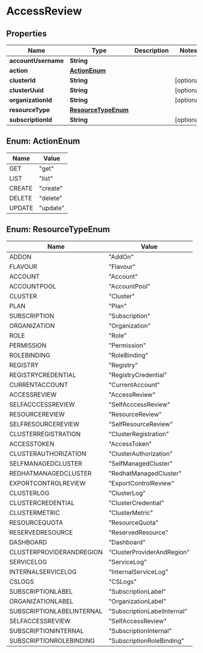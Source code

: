 

# AccessReview


## Properties

Name | Type | Description | Notes
------------ | ------------- | ------------- | -------------
**accountUsername** | **String** |  | 
**action** | [**ActionEnum**](#ActionEnum) |  | 
**clusterId** | **String** |  |  [optional]
**clusterUuid** | **String** |  |  [optional]
**organizationId** | **String** |  |  [optional]
**resourceType** | [**ResourceTypeEnum**](#ResourceTypeEnum) |  | 
**subscriptionId** | **String** |  |  [optional]



## Enum: ActionEnum

Name | Value
---- | -----
GET | &quot;get&quot;
LIST | &quot;list&quot;
CREATE | &quot;create&quot;
DELETE | &quot;delete&quot;
UPDATE | &quot;update&quot;



## Enum: ResourceTypeEnum

Name | Value
---- | -----
ADDON | &quot;AddOn&quot;
FLAVOUR | &quot;Flavour&quot;
ACCOUNT | &quot;Account&quot;
ACCOUNTPOOL | &quot;AccountPool&quot;
CLUSTER | &quot;Cluster&quot;
PLAN | &quot;Plan&quot;
SUBSCRIPTION | &quot;Subscription&quot;
ORGANIZATION | &quot;Organization&quot;
ROLE | &quot;Role&quot;
PERMISSION | &quot;Permission&quot;
ROLEBINDING | &quot;RoleBinding&quot;
REGISTRY | &quot;Registry&quot;
REGISTRYCREDENTIAL | &quot;RegistryCredential&quot;
CURRENTACCOUNT | &quot;CurrentAccount&quot;
ACCESSREVIEW | &quot;AccessReview&quot;
SELFACCCESSREVIEW | &quot;SelfAcccessReview&quot;
RESOURCEREVIEW | &quot;ResourceReview&quot;
SELFRESOURCEREVIEW | &quot;SelfResourceReview&quot;
CLUSTERREGISTRATION | &quot;ClusterRegistration&quot;
ACCESSTOKEN | &quot;AccessToken&quot;
CLUSTERAUTHORIZATION | &quot;ClusterAuthorization&quot;
SELFMANAGEDCLUSTER | &quot;SelfManagedCluster&quot;
REDHATMANAGEDCLUSTER | &quot;RedhatManagedCluster&quot;
EXPORTCONTROLREVIEW | &quot;ExportControlReview&quot;
CLUSTERLOG | &quot;ClusterLog&quot;
CLUSTERCREDENTIAL | &quot;ClusterCredential&quot;
CLUSTERMETRIC | &quot;ClusterMetric&quot;
RESOURCEQUOTA | &quot;ResourceQuota&quot;
RESERVEDRESOURCE | &quot;ReservedResource&quot;
DASHBOARD | &quot;Dashboard&quot;
CLUSTERPROVIDERANDREGION | &quot;ClusterProviderAndRegion&quot;
SERVICELOG | &quot;ServiceLog&quot;
INTERNALSERVICELOG | &quot;InternalServiceLog&quot;
CSLOGS | &quot;CSLogs&quot;
SUBSCRIPTIONLABEL | &quot;SubscriptionLabel&quot;
ORGANIZATIONLABEL | &quot;OrganizationLabel&quot;
SUBSCRIPTIONLABELINTERNAL | &quot;SubscriptionLabelInternal&quot;
SELFACCESSREVIEW | &quot;SelfAccessReview&quot;
SUBSCRIPTIONINTERNAL | &quot;SubscriptionInternal&quot;
SUBSCRIPTIONROLEBINDING | &quot;SubscriptionRoleBinding&quot;



